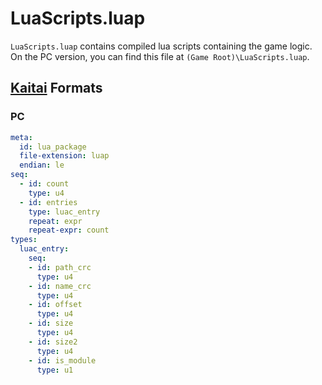 # LuaScripts.luap

`LuaScripts.luap` contains compiled lua scripts containing the game logic. On the PC version, you can find this file at `(Game Root)\LuaScripts.luap`.

## [Kaitai](http://kaitai.io/) Formats

### PC

```yaml
meta:
  id: lua_package
  file-extension: luap
  endian: le
seq:
  - id: count
    type: u4
  - id: entries
    type: luac_entry
    repeat: expr
    repeat-expr: count
types:
  luac_entry:
    seq:
    - id: path_crc
      type: u4
    - id: name_crc
      type: u4
    - id: offset
      type: u4
    - id: size
      type: u4
    - id: size2
      type: u4
    - id: is_module
      type: u1
```
